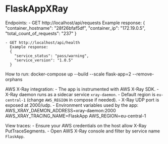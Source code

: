 # FlaskAppXRay

  Endpoints:
    - GET http://localhost/api/requests
      Example response:
      {
        "container_hostname": "28f26bfaf5df",
        "container_ip": "172.19.0.5",
        "total_count_of_requests": "237"
      }

    - GET http://localhost/api/health
      Example response:
      {
        "service_status": "pass/warning",
        "service_version": "1.0.5"
      }

  How to run:
    docker-compose up --build --scale flask-app=2 --remove-orphans

  AWS X-Ray integration:
    - The app is instrumented with AWS X-Ray SDK.
    - X-Ray daemon runs as a sidecar service `xray-daemon`.
    - Default region is `eu-central-1` (change `AWS_REGION` in compose if needed).
    - X-Ray UDP port is exposed at 2000/udp.
    - Environment variables used by the app:
        AWS_XRAY_DAEMON_ADDRESS=xray-daemon:2000
        AWS_XRAY_TRACING_NAME=FlaskApp
        AWS_REGION=eu-central-1

  View traces:
    - Ensure your AWS credentials on the host allow X-Ray PutTraceSegments.
    - Open AWS X-Ray console and filter by service name `FlaskApp`.
